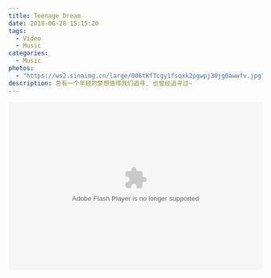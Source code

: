 ```yaml
---
title: Teenage Dream
date: 2018-06-28 15:15:20
tags: 
  - Video
  - Music
categories:
  - Music
photos: 
  - "https://ws2.sinaimg.cn/large/006tKfTcgy1fsqxk2pgwpj30jg0awwfv.jpg"
description: 总有一个年轻的梦想值得我们追寻, 也曾经追寻过~
---
```


<embed src="http://player.yinyuetai.com/video/player/128383/v_0.swf" quality="high" width="100%" height="334" align="middle"  allowScriptAccess="sameDomain" allowfullscreen="true" type="application/x-shockwave-flash"></embed>
